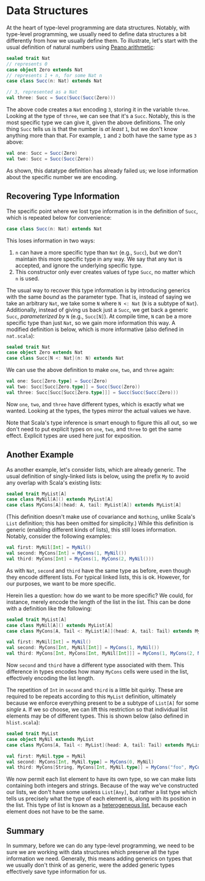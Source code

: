# Data Structures #

At the heart of type-level programming are data structures.
Notably, with type-level programming, we usually need to define data structures a bit differently from how we usually define them.
To illustrate, let's start with the usual definition of natural numbers using [Peano arithmetic](https://en.wikipedia.org/wiki/Peano_axioms):

```scala
sealed trait Nat
// represents 0
case object Zero extends Nat
// represents 1 + n, for some Nat n
case class Succ(n: Nat) extends Nat

// 3, represented as a Nat
val three: Succ = Succ(Succ(Succ(Zero)))
```

The above code creates a `Nat` encoding `3`, storing it in the variable `three`.
Looking at the type of `three`, we can see that it's a `Succ`.
Notably, this is the most specific type we can give it, given the above definitions.
The only thing `Succ` tells us is that the number is _at least_ `1`, but we don't know anything more than that.
For example, `1` and `2` both have the same type as `3` above:

```scala
val one: Succ = Succ(Zero)
val two: Succ = Succ(Succ(Zero))
```

As shown, this datatype definition has already failed us; we lose information about the specific number we are encoding.

## Recovering Type Information ##

The specific point where we lost type information is in the definition of `Succ`, which is repeated below for convenience:

```scala
case class Succ(n: Nat) extends Nat
```

This loses information in two ways:

1. `n` can have a more specific type than `Nat` (e.g., `Succ`), but we don't maintain this more specific type in any way.
   We say that any `Nat` is accepted, and ignore the underlying specific type.
2. This constructor only ever creates values of type `Succ`, no matter which `n` is used.

The usual way to recover this type information is by introducing generics with the same _bound_ as the parameter type.
That is, instead of saying we take an arbitrary `Nat`, we take some `N` where `N <: Nat` (`N` is a subtype of `Nat`).
Additionally, instead of giving us back just a `Succ`, we get back a generic `Succ`, _parameterized by_ `N` (e.g., `Succ[N]`).
At compile time, `N` can be a more specific type than just `Nat`, so we gain more information this way.
A modified definition is below, which is more informative (also defined in `nat.scala`):

```scala
sealed trait Nat
case object Zero extends Nat
case class Succ[N <: Nat](n: N) extends Nat
```

We can use the above definition to make `one`, `two`, and `three` again:

```scala
val one: Succ[Zero.type] = Succ(Zero)
val two: Succ[Succ[Zero.type]] = Succ(Succ(Zero))
val three: Succ[Succ[Succ[Zero.type]]] = Succ(Succ(Succ(Zero)))
```

Now `one`, `two`, and `three` have different types, which is exactly what we wanted.
Looking at the types, the types mirror the actual values we have.

Note that Scala's type inference is smart enough to figure this all out, so we don't need to put explicit types on `one`, `two`, and `three` to get the same effect.
Explicit types are used here just for exposition.

## Another Example ##

As another example, let's consider lists, which are already generic.
The usual definition of singly-linked lists is below, using the prefix `My` to avoid any overlap with Scala's existing lists:

```scala
sealed trait MyList[A]
case class MyNil[A]() extends MyList[A]
case class MyCons[A](head: A, tail: MyList[A]) extends MyList[A]
```

(This definition doesn't make use of covariance and `Nothing`, unlike Scala's `List` definition; this has been omitted for simplicity.)
While this definition is generic (enabling different kinds of lists), this still loses information.
Notably, consider the following examples:

```scala
val first: MyNil[Int] = MyNil()
val second: MyCons[Int] = MyCons(1, MyNil())
val third: MyCons[Int] = MyCons(1, MyCons(2, MyNil()))
```

As with `Nat`, `second` and `third` have the same type as before, even though they encode different lists.
For typical linked lists, this is ok.
However, for our purposes, we want to be more specific.

Herein lies a question: how do we want to be more specific?
We could, for instance, merely encode the length of the list in the list.
This can be done with a definition like the following:

```scala
sealed trait MyList[A]
case class MyNil[A]() extends MyList[A]
case class MyCons[A, Tail <: MyList[A]](head: A, tail: Tail) extends MyList[A]

val first: MyNil[Int] = MyNil()
val second: MyCons[Int, MyNil[Int]] = MyCons(1, MyNil())
val third: MyCons[Int, MyCons[Int, MyNil[Int]]] = MyCons(1, MyCons(2, MyNil()))
```

Now `second` and `third` have a different type associated with them.
This difference in types encodes how many `MyCons` cells were used in the list, effectively encoding the list length.

The repetition of `Int` in `second` and `third` is a little bit quirky.
These are required to be repeats according to this `MyList` definition, ultimately because we enforce everything present to be a subtype of `List[A]` for some _single_ `A`.
If we so choose, we can lift this restriction so that individual list elements may be of different types.
This is shown below (also defined in `hlist.scala`):

```scala
sealed trait MyList
case object MyNil extends MyList
case class MyCons[A, Tail <: MyList](head: A, tail: Tail) extends MyList

val first: MyNil.type = MyNil
val second: MyCons[Int, MyNil.type] = MyCons(0, MyNil)
val third: MyCons[String, MyCons[Int, MyNil.type]] = MyCons("foo", MyCons(1, MyNil))
```

We now permit each list element to have its own type, so we can make lists containing both integers and strings.
Because of the way we've constructed our lists, we don't have some useless `List[Any]`, but rather a list type which tells us precisely what the type of each element is, along with its position in the list.
This type of list is known as a [heterogeneous list](https://wiki.haskell.org/Heterogenous_collections), because each element does not have to be the same.

## Summary ##

In summary, before we can do any type-level programming, we need to be sure we are working with data structures which preserve all the type information we need.
Generally, this means adding generics on types that we usually don't think of as generic, were the added generic types effectively save type information for us.
